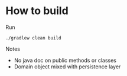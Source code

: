 # How to build

Run

```
./gradlew clean build
```

Notes
* No java doc on public methods or classes
* Domain object mixed with persistence layer 

